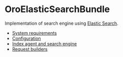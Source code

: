 OroElasticSearchBundle
=========================

Implementation of search engine using [Elastic Search](http://www.elasticsearch.org/).

- [System requirements](Resources/doc/system_requirements.md)
- [Configuration](Resources/doc/configuration.md)
- [Index agent and search engine](Resources/doc/agent_and_engine.md)
- [Request builders](Resources/doc/request_builders.md)
